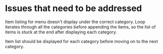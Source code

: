 # Issues that need to be addressed

Item listing for menu doesn't display under the correct category. Loop iterates through all the categories before appending the items, so the list of items is stuck at the end after displaying each category. 

Item list should be displayed for each category before moving on to the next category.